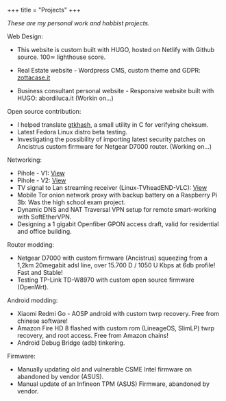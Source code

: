 +++
title = "Projects"
+++

_These are my personal work and hobbist projects._

Web Design:

* This website is custom built with HUGO, hosted on Netlify with Github source. 100≃ lighthouse score. 

* Real Estate website - Wordpress CMS, custom theme and GDPR: <a href="https://www.zottacase.it">zottacase.it</a>

* Business consultant personal website - Responsive website built with HUGO: abordiluca.it (Workin on...)

Open source contribution:

* I helped translate <a href="https://github.com/tristanheaven/gtkhash">gtkhash</a>, a small utility in C for verifying cheksum.
* Latest Fedora Linux distro beta testing.
* Investigating the possibility of importing latest security patches on Ancistrus custom firmware for Netgear D7000 router. (Working on...)

Networking:

* Pihole - V1: <a href="https://www.dropbox.com/s/1hi3z70x1bjkyrz/pihole.JPG?dl=0">View</a>
* Pihole - V2: <a href="https://www.dropbox.com/s/n4hi4smvbfdod5t/2.jpg?dl=0">View</a>
* TV signal to Lan streaming receiver (Linux-TVheadEND-VLC): <a href="https://www.dropbox.com/s/jqgjcahtn6vwgqy/3.jpg?dl=0">View</a>
* Mobile Tor onion network proxy with backup battery on a Raspberry Pi 3b: Was the high school exam project.
* Dynamic DNS and NAT Traversal VPN setup for remote smart-working with SoftEtherVPN. 
* Designing a 1 gigabit Openfiber GPON access draft, valid for residential and office building.

Router modding:

* Netgear D7000 with custom firmware (Ancistrus) squeezing from a 1,2km 20megabit adsl line, over 15.700 D / 1050 U Kbps at 6db profile! Fast and Stable!
* Testing TP-Link TD-W8970 with custom open source firmware (OpenWrt).

Android modding:

* Xiaomi Redmi Go - AOSP android with custom twrp recovery. Free from chinese software!
* Amazon Fire HD 8 flashed with custom rom (LineageOS, SlimLP) twrp recovery, and root access. Free from Amazon chains!
* Android Debug Bridge (adb) tinkering.

Firmware:

* Manually updating old and vulnerable CSME Intel firmware on abandoned by vendor (ASUS).
* Manual update of an Infineon TPM (ASUS) Firmware, abandoned by vendor.